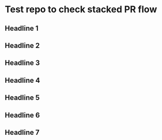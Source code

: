 # Test repo to check stacked PR flow

## Headline 1

## Headline 2

## Headline 3

## Headline 4

## Headline 5

## Headline 6

## Headline 7
